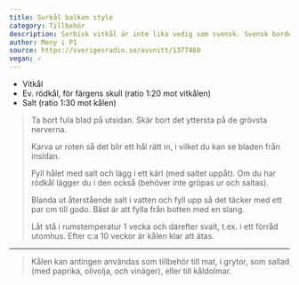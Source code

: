 ```yaml
---
title: Surkål balkan style
category: Tillbehör
description: Serbisk vitkål är inte lika vedig som svensk. Svensk borde också funka (har inte testat) men lär ta längre tid på sig. Det kan vara svårt att hitta serbisk vitkål i butik, så familjen i programmet köpte genom kontakter direkt från en lastbil på en parkering.
author: Meny i P1
source: https://sverigesradio.se/avsnitt/1377460
vegan: ✓
---
```


- Vitkål
- Ev. rödkål, för färgens skull (ratio 1:20 mot vitkålen)
- Salt (ratio 1:30 mot kålen)

> Ta bort fula blad på utsidan. Skär bort det yttersta på de grövsta nerverna.
> 
> Karva ur roten så det blir ett hål rätt in, i vilket du kan se bladen från insidan.
> 
> Fyll hålet med salt och lägg i ett kärl (med saltet uppåt). Om du har rödkål lägger du i den också (behöver inte gröpas ur och saltas).
> 
> Blanda ut återstående salt i vatten och fyll upp så det täcker med ett par cm till godo. Bäst är att fylla från botten med en slang.
> 
> Låt stå i rumstemperatur 1 vecka och därefter svalt, t.ex. i ett förråd utomhus. Efter c:a 10 veckor är kålen klar att ätas.

---

> Kålen kan antingen användas som tillbehör till mat, i grytor, som sallad (med paprika, olivolja, och vinäger), eller till kåldolmar.
